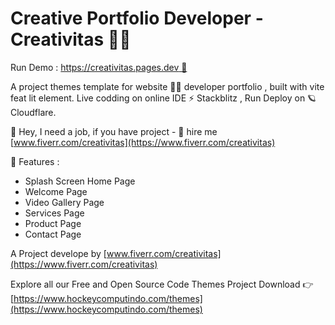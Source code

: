 # Creative Portfolio Developer - Creativitas 👩‍🚀

Run Demo : [https://creativitas.pages.dev 🚀](https://creativitas.pages.dev)

A project themes template for website 👨‍💻 developer portfolio , built with vite feat lit element. Live codding on online IDE ⚡️ Stackblitz , Run Deploy on 🪐 Cloudflare.

👋 Hey, I need a job, if you have project - 📢 hire me [www.fiverr.com/creativitas](https://www.fiverr.com/creativitas)

🥉 Features :

- Splash Screen Home Page
- Welcome Page
- Video Gallery Page
- Services Page
- Product Page
- Contact Page

A Project develope by [www.fiverr.com/creativitas](https://www.fiverr.com/creativitas)

Explore all our Free and Open Source Code Themes Project Download 
👉 [https://www.hockeycomputindo.com/themes](https://www.hockeycomputindo.com/themes)
